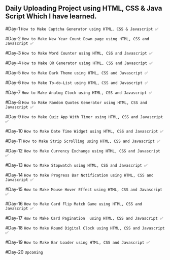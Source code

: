 ## Daily Uploading Project using HTML, CSS & Java Script Which I have learned.

#Day-1  ```How to Make Captcha Generator using HTML, CSS & Javascript ✅```

#Day-2  ```How to Make New Year Count Down page using HTML, CSS and Javascript ✅```

#Day-3  ```How to Make Word Counter using HTML, CSS and Javascript ✅```

#Day-4  ```How to Make QR Generator using HTML, CSS and Javascript ✅```

#Day-5  ```How to Make Dark Theme using HTML, CSS and Javascript ✅```

#Day-6  ```How to Make To-do-List using HTML, CSS and Javascript ✅```

#Day-7  ```How to Make Analog Clock using HTML, CSS and Javascript ✅```

#Day-8  ```How to Make Random Quotes Generator using HTML, CSS and Javascript ✅```

#Day-9  ```How to Make Quiz App With Timer using HTML, CSS and Javascript ✅```
  
#Day-10 ```How to Make Date Time Widget using HTML, CSS and Javascript ✅```

#Day-11 ```How to Make Strip Scrolling using HTML, CSS and Javascript ✅```

#Day-12 ```How to Make Currency Exchange using HTML, CSS and Javascript ✅```

#Day-13 ```How to Make Stopwatch using HTML, CSS and Javascript ✅```

#Day-14 ```How to Make Progress Bar Notification using HTML, CSS and Javascript ✅```

#Day-15 ```How to Make Mouse Hover Effect using HTML, CSS and Javascript ✅```

#Day-16 ```How to Make Card Flip Match Game using HTML, CSS and Javascript ✅```

#Day-17 ```How to Make Card Pagination  using HTML, CSS and Javascript ✅```

#Day-18 ```How to Make Round Digital Clock using HTML, CSS and Javascript ✅```

#Day-19 ```How to Make Bar Loader using HTML, CSS and Javascript ✅```

#Day-20 ```Upcoming```



